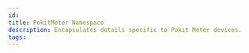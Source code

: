```yaml
---
id: 
title: PokitMeter Namespace
description: Encapsulates details specific to Pokit Meter devices.
tags:
---
```


